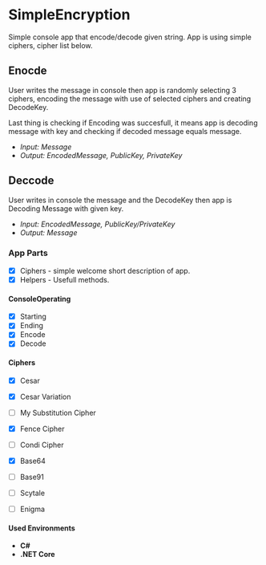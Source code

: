 # SimpleEncryption

Simple console app that encode/decode given string. App is using simple ciphers, cipher list below.

## Enocde
User writes the message in console then app is randomly selecting 3 ciphers, 
encoding the message with use of selected ciphers and creating DecodeKey.

Last thing is checking if Encoding was succesfull, it means app is decoding message with key and checking if decoded message equals message.

- *Input: Message*
- *Output: EncodedMessage, PublicKey, PrivateKey*

## Deccode
User writes in console the message and the DecodeKey then app is Decoding Message with given key.

- *Input: EncodedMessage, PublicKey/PrivateKey*
- *Output: Message*


### App Parts
- [X] Ciphers - simple welcome short description of app.
- [X] Helpers - Usefull methods.

#### ConsoleOperating
- [X] Starting
- [X] Ending
- [X] Encode 
- [X] Decode

#### Ciphers
- [X] Cesar
- [X] Cesar Variation
- [ ] My Substitution Cipher
- [X] Fence Cipher
- [ ] Condi Cipher
- [X] Base64
- [ ] Base91
- [ ] Scytale
- [ ] Enigma



#### Used Environments 
- **C#**
- **.NET Core**
